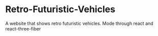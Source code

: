 # Retro-Futuristic-Vehicles
A website that shows retro futuristic vehicles. Mode through react and react-three-fiber
